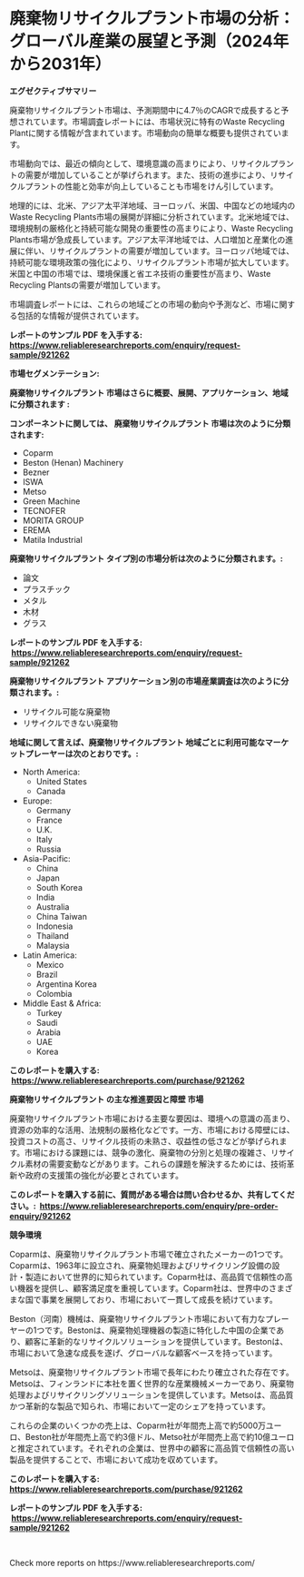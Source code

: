 <p><h1>廃棄物リサイクルプラント市場の分析：グローバル産業の展望と予測（2024年から2031年）</h1></p><p><strong>エグゼクティブサマリー</strong></p>
<p><p>廃棄物リサイクルプラント市場は、予測期間中に4.7％のCAGRで成長すると予想されています。市場調査レポートには、市場状況に特有のWaste Recycling Plantに関する情報が含まれています。市場動向の簡単な概要も提供されています。</p><p>市場動向では、最近の傾向として、環境意識の高まりにより、リサイクルプラントの需要が増加していることが挙げられます。また、技術の進歩により、リサイクルプラントの性能と効率が向上していることも市場をけん引しています。</p><p>地理的には、北米、アジア太平洋地域、ヨーロッパ、米国、中国などの地域内のWaste Recycling Plants市場の展開が詳細に分析されています。北米地域では、環境規制の厳格化と持続可能な開発の重要性の高まりにより、Waste Recycling Plants市場が急成長しています。アジア太平洋地域では、人口増加と産業化の進展に伴い、リサイクルプラントの需要が増加しています。ヨーロッパ地域では、持続可能な環境政策の強化により、リサイクルプラント市場が拡大しています。米国と中国の市場では、環境保護と省エネ技術の重要性が高まり、Waste Recycling Plantsの需要が増加しています。</p><p>市場調査レポートには、これらの地域ごとの市場の動向や予測など、市場に関する包括的な情報が提供されています。</p></p>
<p><strong>レポートのサンプル PDF を入手する: <a href="https://www.reliableresearchreports.com/enquiry/request-sample/921262">https://www.reliableresearchreports.com/enquiry/request-sample/921262</a></strong></p>
<p><strong>市場セグメンテーション:</strong></p>
<p><strong> 廃棄物リサイクルプラント 市場はさらに概要、展開、アプリケーション、地域に分類されます :</strong></p>
<p><strong>コンポーネントに関しては、 廃棄物リサイクルプラント 市場は次のように分類されます: &nbsp;</strong></p>
<p><ul><li>Coparm</li><li>Beston (Henan) Machinery</li><li>Bezner</li><li>ISWA</li><li>Metso</li><li>Green Machine</li><li>TECNOFER</li><li>MORITA GROUP</li><li>EREMA</li><li>Matila Industrial</li></ul></p>
<p><strong> 廃棄物リサイクルプラント タイプ別の市場分析は次のように分類されます。:</strong></p>
<p><ul><li>論文</li><li>プラスチック</li><li>メタル</li><li>木材</li><li>グラス</li></ul></p>
<p><strong>レポートのサンプル PDF を入手する: &nbsp;<a href="https://www.reliableresearchreports.com/enquiry/request-sample/921262">https://www.reliableresearchreports.com/enquiry/request-sample/921262</a></strong></p>
<p><strong> 廃棄物リサイクルプラント アプリケーション別の市場産業調査は次のように分類されます。:</strong></p>
<p><ul><li>リサイクル可能な廃棄物</li><li>リサイクルできない廃棄物</li></ul></p>
<p><strong>地域に関して言えば、廃棄物リサイクルプラント 地域ごとに利用可能なマーケットプレーヤーは次のとおりです。:</strong></p>
<p><ul>
    <li>
        North America:
        <ul>
            <li>United States</li>
            <li>Canada</li>
        </ul>
    </li>
    <li>
        Europe:
        <ul>
            <li>Germany</li>
            <li>France</li>
            <li>U.K.</li>
            <li>Italy</li>
            <li>Russia</li>
        </ul>
    </li>
    <li>
        Asia-Pacific:
        <ul>
            <li>China</li>
            <li>Japan</li>
            <li>South Korea</li>
            <li>India</li>
            <li>Australia</li>
            <li>China Taiwan</li>
            <li>Indonesia</li>
            <li>Thailand</li>
            <li>Malaysia</li>
        </ul>
    </li>
    <li>
        Latin America:
        <ul>
            <li>Mexico</li>
            <li>Brazil</li>
            <li>Argentina Korea</li>
            <li>Colombia</li>
        </ul>
    </li>
    <li>
        Middle East & Africa:
        <ul>
            <li>Turkey</li>
            <li>Saudi</li>
            <li>Arabia</li>
            <li>UAE</li>
            <li>Korea</li>
        </ul>
    </li>
    </ul></p>
<p><strong>このレポートを購入する: &nbsp;<a href="https://www.reliableresearchreports.com/purchase/921262">https://www.reliableresearchreports.com/purchase/921262</a></strong></p>
<p><strong>廃棄物リサイクルプラント の主な推進要因と障壁 市場</strong></p>
<p><p>廃棄物リサイクルプラント市場における主要な要因は、環境への意識の高まり、資源の効率的な活用、法規制の厳格化などです。一方、市場における障壁には、投資コストの高さ、リサイクル技術の未熟さ、収益性の低さなどが挙げられます。市場における課題には、競争の激化、廃棄物の分別と処理の複雑さ、リサイクル素材の需要変動などがあります。これらの課題を解決するためには、技術革新や政府の支援策の強化が必要とされています。</p></p>
<p><strong>このレポートを購入する前に、質問がある場合は問い合わせるか、共有してください。:&nbsp; <a href="https://www.reliableresearchreports.com/enquiry/pre-order-enquiry/921262">https://www.reliableresearchreports.com/enquiry/pre-order-enquiry/921262</a></strong></p>
<p><strong>競争環境</strong></p>
<p><p>Coparmは、廃棄物リサイクルプラント市場で確立されたメーカーの1つです。Coparmは、1963年に設立され、廃棄物処理およびリサイクリング設備の設計・製造において世界的に知られています。Coparm社は、高品質で信頼性の高い機器を提供し、顧客満足度を重視しています。Coparm社は、世界中のさまざまな国で事業を展開しており、市場において一貫して成長を続けています。</p><p>Beston（河南）機械は、廃棄物リサイクルプラント市場において有力なプレーヤーの1つです。Bestonは、廃棄物処理機器の製造に特化した中国の企業であり、顧客に革新的なリサイクルソリューションを提供しています。Bestonは、市場において急速な成長を遂げ、グローバルな顧客ベースを持っています。</p><p>Metsoは、廃棄物リサイクルプラント市場で長年にわたり確立された存在です。Metsoは、フィンランドに本社を置く世界的な産業機械メーカーであり、廃棄物処理およびリサイクリングソリューションを提供しています。Metsoは、高品質かつ革新的な製品で知られ、市場において一定のシェアを持っています。</p><p>これらの企業のいくつかの売上は、Coparm社が年間売上高で約5000万ユーロ、Beston社が年間売上高で約3億ドル、Metso社が年間売上高で約10億ユーロと推定されています。それぞれの企業は、世界中の顧客に高品質で信頼性の高い製品を提供することで、市場において成功を収めています。</p></p>
<p><strong>このレポートを購入する: &nbsp; <a href="https://www.reliableresearchreports.com/purchase/921262">https://www.reliableresearchreports.com/purchase/921262</a></strong></p>
<p><strong>レポートのサンプル PDF を入手する: &nbsp;<a href="https://www.reliableresearchreports.com/enquiry/request-sample/921262">https://www.reliableresearchreports.com/enquiry/request-sample/921262</a></strong><strong></strong></p>
<p>&nbsp;</p>
<p>Check more reports on https://www.reliableresearchreports.com/</p>
